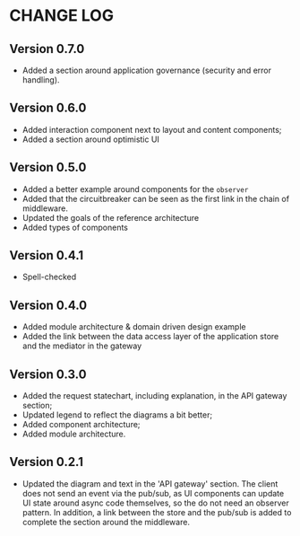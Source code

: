 # CHANGE LOG

## Version 0.7.0

- Added a section around application governance (security and error handling).

## Version 0.6.0

- Added interaction component next to layout and content components;
- Added a section around optimistic UI

## Version 0.5.0

- Added a better example around components for the `observer`
- Added that the circuitbreaker can be seen as the first link in the chain of middleware.
- Updated the goals of the reference architecture
- Added types of components

## Version 0.4.1

- Spell-checked

## Version 0.4.0

- Added module architecture & domain driven design example
- Added the link between the data access layer of the application store and the mediator in the gateway

## Version 0.3.0

- Added the request statechart, including explanation, in the API gateway section;
- Updated legend to reflect the diagrams a bit better;
- Added component architecture;
- Added module architecture.

## Version 0.2.1

- Updated the diagram and text in the 'API gateway' section. The client does not send an event via the pub/sub, as UI components can update UI state around async code themselves, so the do not need an observer pattern. In addition, a link between the store and the pub/sub is added to complete the section around the middleware.
